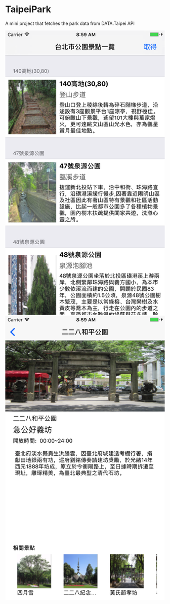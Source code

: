 # TaipeiPark

A mini project that fetches the park data from DATA.Taipei API

<p align="center" >
  <img src="Screenshot_Main.png" title="Masin Page" float=left>
  <img src="Screenshot_Detail.png" title="Detail Page" float=left>
</p>
